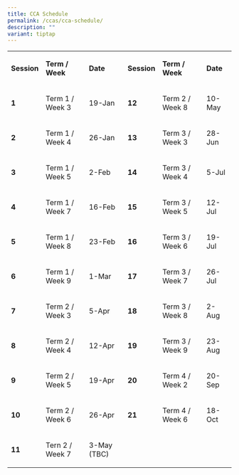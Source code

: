 ```yaml
---
title: CCA Schedule
permalink: /ccas/cca-schedule/
description: ""
variant: tiptap
---
```

<p></p><p></p><table><tbody><tr><td rowspan="1" colspan="1"><p><strong>Session</strong></p></td><td rowspan="1" colspan="1"><p><strong>Term / Week</strong></p></td><td rowspan="1" colspan="1"><p><strong>Date</strong></p></td><td rowspan="1" colspan="1"><p><strong>Session</strong></p></td><td rowspan="1" colspan="1"><p><strong>Term / Week</strong></p></td><td rowspan="1" colspan="1"><p><strong>Date</strong></p></td></tr><tr><td rowspan="1" colspan="1"><p><strong>1</strong></p></td><td rowspan="1" colspan="1"><p>Term 1 / Week 3</p></td><td rowspan="1" colspan="1"><p>19-Jan</p></td><td rowspan="1" colspan="1"><p><strong>12</strong></p></td><td rowspan="1" colspan="1"><p>Term 2 / Week 8</p></td><td rowspan="1" colspan="1"><p>10-May</p></td></tr><tr><td rowspan="1" colspan="1"><p><strong>2</strong></p></td><td rowspan="1" colspan="1"><p>Term 1 / Week 4</p></td><td rowspan="1" colspan="1"><p>26-Jan</p></td><td rowspan="1" colspan="1"><p><strong>13</strong></p></td><td rowspan="1" colspan="1"><p>Term 3 / Week 3</p></td><td rowspan="1" colspan="1"><p>28-Jun</p></td></tr><tr><td rowspan="1" colspan="1"><p><strong>3</strong></p></td><td rowspan="1" colspan="1"><p>Term 1 / Week 5</p></td><td rowspan="1" colspan="1"><p>2-Feb</p></td><td rowspan="1" colspan="1"><p><strong>14</strong></p></td><td rowspan="1" colspan="1"><p>Term 3 / Week 4</p></td><td rowspan="1" colspan="1"><p>5-Jul</p></td></tr><tr><td rowspan="1" colspan="1"><p><strong>4</strong></p></td><td rowspan="1" colspan="1"><p>Term 1 / Week 7</p></td><td rowspan="1" colspan="1"><p>16-Feb</p></td><td rowspan="1" colspan="1"><p><strong>15</strong></p></td><td rowspan="1" colspan="1"><p>Term 3 / Week 5</p></td><td rowspan="1" colspan="1"><p>12-Jul</p></td></tr><tr><td rowspan="1" colspan="1"><p><strong>5</strong></p></td><td rowspan="1" colspan="1"><p>Term 1 / Week 8</p></td><td rowspan="1" colspan="1"><p>23-Feb</p></td><td rowspan="1" colspan="1"><p><strong>16</strong></p></td><td rowspan="1" colspan="1"><p>Term 3 / Week 6</p></td><td rowspan="1" colspan="1"><p>19-Jul</p></td></tr><tr><td rowspan="1" colspan="1"><p><strong>6</strong></p></td><td rowspan="1" colspan="1"><p>Term 1 / Week 9</p></td><td rowspan="1" colspan="1"><p>1-Mar</p></td><td rowspan="1" colspan="1"><p><strong>17</strong></p></td><td rowspan="1" colspan="1"><p>Term 3 / Week 7</p></td><td rowspan="1" colspan="1"><p>26-Jul</p></td></tr><tr><td rowspan="1" colspan="1"><p><strong>7</strong></p></td><td rowspan="1" colspan="1"><p>Term 2 / Week 3</p></td><td rowspan="1" colspan="1"><p>5-Apr</p></td><td rowspan="1" colspan="1"><p><strong>18</strong></p></td><td rowspan="1" colspan="1"><p>Term 3 / Week 8</p></td><td rowspan="1" colspan="1"><p>2-Aug</p></td></tr><tr><td rowspan="1" colspan="1"><p><strong>8</strong></p></td><td rowspan="1" colspan="1"><p>Term 2 / Week 4</p></td><td rowspan="1" colspan="1"><p>12-Apr</p></td><td rowspan="1" colspan="1"><p><strong>19</strong></p></td><td rowspan="1" colspan="1"><p>Term 3 / Week 9</p></td><td rowspan="1" colspan="1"><p>23-Aug</p></td></tr><tr><td rowspan="1" colspan="1"><p><strong>9</strong></p></td><td rowspan="1" colspan="1"><p>Term 2 / Week 5</p></td><td rowspan="1" colspan="1"><p>19-Apr</p></td><td rowspan="1" colspan="1"><p><strong>20</strong></p></td><td rowspan="1" colspan="1"><p>Term 4 / Week 2</p></td><td rowspan="1" colspan="1"><p>20-Sep</p></td></tr><tr><td rowspan="1" colspan="1"><p><strong>10</strong></p></td><td rowspan="1" colspan="1"><p>Term 2 / Week 6</p></td><td rowspan="1" colspan="1"><p>26-Apr</p></td><td rowspan="1" colspan="1"><p><strong>21</strong></p></td><td rowspan="1" colspan="1"><p>Term 4 / Week 6&nbsp;</p></td><td rowspan="1" colspan="1"><p>18-Oct</p></td></tr><tr><td rowspan="1" colspan="1"><p><strong>11</strong></p></td><td rowspan="1" colspan="1"><p>Tern 2 / Week 7</p></td><td rowspan="1" colspan="1"><p>3-May (TBC)</p></td><td rowspan="1" colspan="1"><p></p></td><td rowspan="1" colspan="1"><p></p></td><td rowspan="1" colspan="1"><p></p></td></tr></tbody></table><p></p>